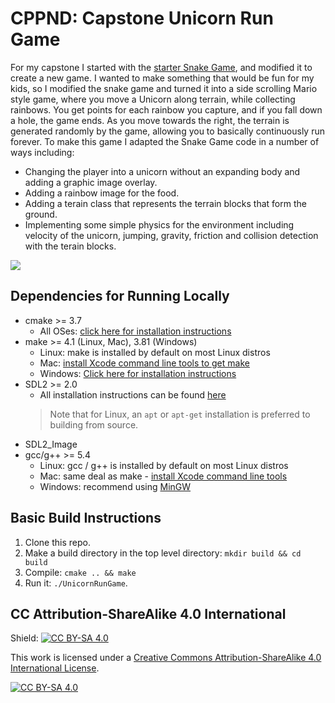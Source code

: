 # CPPND: Capstone Unicorn Run Game

For my capstone I started with the [starter Snake Game](https://github.com/udacity/CppND-Capstone-Snake-Game), and modified it to create a new game. 
I wanted to make something that would be fun for my kids, so I modified the snake game and turned it into a side scrolling Mario style game, 
where you move a Unicorn along terrain, while collecting rainbows. 
You get points for each rainbow you capture, and if you fall down a hole, the game ends. 
As you move towards the right, the terrain is generated randomly by the game, allowing you to basically continuously run forever. 
To make this game I adapted the Snake Game code in a number of ways including:

- Changing the player into a unicorn without an expanding body and adding a graphic image overlay.
- Adding a rainbow image for the food.
- Adding a terain class that represents the terrain blocks that form the ground.
- Implementing some simple physics for the environment including velocity of the unicorn, jumping, gravity, friction and collision detection with the terain blocks.

<img src="unicorn.gif"/>


## Dependencies for Running Locally
* cmake >= 3.7
  * All OSes: [click here for installation instructions](https://cmake.org/install/)
* make >= 4.1 (Linux, Mac), 3.81 (Windows)
  * Linux: make is installed by default on most Linux distros
  * Mac: [install Xcode command line tools to get make](https://developer.apple.com/xcode/features/)
  * Windows: [Click here for installation instructions](http://gnuwin32.sourceforge.net/packages/make.htm)
* SDL2 >= 2.0
  * All installation instructions can be found [here](https://wiki.libsdl.org/Installation)
  >Note that for Linux, an `apt` or `apt-get` installation is preferred to building from source. 
* SDL2_Image
* gcc/g++ >= 5.4
  * Linux: gcc / g++ is installed by default on most Linux distros
  * Mac: same deal as make - [install Xcode command line tools](https://developer.apple.com/xcode/features/)
  * Windows: recommend using [MinGW](http://www.mingw.org/)

## Basic Build Instructions

1. Clone this repo.
2. Make a build directory in the top level directory: `mkdir build && cd build`
3. Compile: `cmake .. && make`
4. Run it: `./UnicornRunGame`.


## CC Attribution-ShareAlike 4.0 International


Shield: [![CC BY-SA 4.0][cc-by-sa-shield]][cc-by-sa]

This work is licensed under a
[Creative Commons Attribution-ShareAlike 4.0 International License][cc-by-sa].

[![CC BY-SA 4.0][cc-by-sa-image]][cc-by-sa]

[cc-by-sa]: http://creativecommons.org/licenses/by-sa/4.0/
[cc-by-sa-image]: https://licensebuttons.net/l/by-sa/4.0/88x31.png
[cc-by-sa-shield]: https://img.shields.io/badge/License-CC%20BY--SA%204.0-lightgrey.svg
